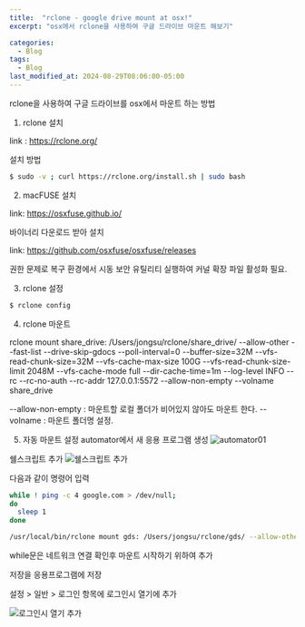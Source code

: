 ```yaml
---
title:  "rclone - google drive mount at osx!"
excerpt: "osx에서 rclone을 사용하여 구글 드라이브 마운트 해보기"

categories:
  - Blog
tags:
  - Blog
last_modified_at: 2024-08-29T08:06:00-05:00
---
```


rclone을 사용하여 구글 드라이브를 osx에서 마운트 하는 방법

1. rclone 설치

link : https://rclone.org/

설치 방법

```bash
$ sudo -v ; curl https://rclone.org/install.sh | sudo bash
```

2. macFUSE 설치

link: https://osxfuse.github.io/

바이너리 다운로드 받아 설치

link: https://github.com/osxfuse/osxfuse/releases

권한 문제로 복구 환경에서 시동 보안 유틸리티 실행하여 커널 확장 파일 활성화 필요.

3. rclone 설정

```bash
$ rclone config
```

4. rclone 마운트

rclone mount share_drive: /Users/jongsu/rclone/share_drive/ --allow-other --fast-list --drive-skip-gdocs --poll-interval=0 --buffer-size=32M --vfs-read-chunk-size=32M --vfs-cache-max-size 100G --vfs-read-chunk-size-limit 2048M --vfs-cache-mode full --dir-cache-time=1m --log-level INFO --rc --rc-no-auth --rc-addr 127.0.0.1:5572 --allow-non-empty --volname share_drive

--allow-non-empty : 마운트할 로컬 폴더가 비어있지 않아도 마운트 한다.
--volname : 마운트 폴더명 설정.

5. 자동 마운트 설정
automator에서 새 응용 프로그램 생성
![automator01](https://github.com/user-attachments/assets/c2de73e8-428e-4d30-a304-7e14d9a6be0c)

쉘스크립트 추가
![쉘스크립트 추가](https://github.com/user-attachments/assets/425ba57d-44df-42d2-a7c5-84a5fdf22d4c)

다음과 같이 명령어 입력
```bash
while ! ping -c 4 google.com > /dev/null; 
do
  sleep 1 
done

/usr/local/bin/rclone mount gds: /Users/jongsu/rclone/gds/ --allow-other --fast-list --drive-skip-gdocs --poll-interval=0 --buffer-size=16M --vfs-read-chunk-size=32M --vfs-cache-max-size 100G --vfs-read-chunk-size-limit 2048M --vfs-cache-mode full --dir-cache-time=1m --log-level INFO --rc --rc-no-auth --rc-addr 127.0.0.1:5571 --allow-non-empty --volname gds
```
while문은 네트워크 연결 확인후 마운트 시작하기 위하여 추가

저장을 응용프로그램에 저장

설정 > 일반 > 로그인 항목에 로그인시 열기에 추가

![로그인시 열기 추가](https://github.com/user-attachments/assets/fb5fcafb-bfe8-4774-8beb-73aa3ed02d20)
